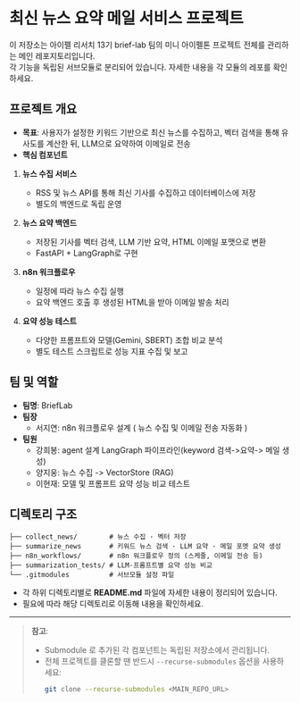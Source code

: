 # 최신 뉴스 요약 메일 서비스 프로젝트

이 저장소는 아이펠 리서치 13기 brief-lab 팀의 미니 아이펠톤 프로젝트 전체를 관리하는 메인 레포지토리입니다.  
각 기능을 독립된 서브모듈로 분리되어 있습니다. 자세한 내용을 각 모듈의 레포를 확인하세요.

##  프로젝트 개요

- **목표**: 사용자가 설정한 키워드 기반으로 최신 뉴스를 수집하고, 벡터 검색을 통해 유사도를 계산한 뒤, LLM으로 요약하여 이메일로 전송  
- **핵심 컴포넌트**  
1. **뉴스 수집 서비스**

   * RSS 및 뉴스 API를 통해 최신 기사를 수집하고 데이터베이스에 저장
   * 별도의 백엔드로 독립 운영
2. **뉴스 요약 백엔드**

   * 저장된 기사를 벡터 검색, LLM 기반 요약, HTML 이메일 포맷으로 변환
   * FastAPI + LangGraph로 구현
3. **n8n 워크플로우**

   * 일정에 따라 뉴스 수집 실행 
   * 요약 백엔드 호출 후 생성된 HTML을 받아 이메일 발송 처리
4. **요약 성능 테스트**

   * 다양한 프롬프트와 모델(Gemini, SBERT) 조합 비교 분석
   * 별도 테스트 스크립트로 성능 지표 수집 및 보고

##  팀 및 역할

- **팀명**: BriefLab 
- **팀장**  
  - 서지연: n8n 워크플로우 설계 ( 뉴스 수집 및 이메일 전송 자동화 )  
- **팀원**  
  - 강희봉: agent 설계 LangGraph 파이프라인(keyword 검색->요약-> 메일 생성) 
  - 양지웅: 뉴스 수집 -> VectorStore (RAG)  
  - 이현재: 모델 및 프롬프트 요약 성능 비교 테스트      

##  디렉토리 구조

```
├── collect_news/        # 뉴스 수집 · 벡터 저장 
├── summarize_news       # 키워드 뉴스 검색 · LLM 요약 · 메일 포멧 요약 생성
├── n8n_workflows/       # n8n 워크플로우 정의 (스케줄, 이메일 전송 등)
├── summarization_tests/ # LLM·프롬프트별 요약 성능 비교 
└── .gitmodules          # 서브모듈 설정 파일

```

- 각 하위 디렉토리별로 **README.md** 파일에 자세한 내용이 정리되어 있습니다.  
- 필요에 따라 해당 디렉토리로 이동해 내용을 확인하세요.

---

> **참고**:  
> - Submodule 로 추가된 각 컴포넌트는 독립된 저장소에서 관리됩니다.  
> - 전체 프로젝트를 클론할 땐 반드시 `--recurse-submodules` 옵션을 사용하세요:  
>   ```bash
>   git clone --recurse-submodules <MAIN_REPO_URL>
>   ```
